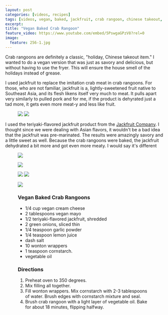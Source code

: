 ```yaml
---
layout: post
categories: [videos, recipes]
tags: [videos, vegan, baked, jackfruit, crab rangoon, chinese takeout, chinese food]
excerpt: 
title: "Vegan Baked Crab Rangoon"
feature_video: https://www.youtube.com/embed/5PswgaGPzV8?rel=0
image:
  feature: 256-1.jpg
---
```


Crab rangoons are definitely a classic, "holiday, Chinese takeout item." I wanted to do a vegan version that was just as savory and delicious, but without having to use the fryer.  This will ensure the house smell of the holidays instead of grease.

I used jackfruit to replace the imitation crab meat in crab rangoons.  For those, who are not familiar, jackfruit is a, lightly-sweetened fruit native to Southeast Asia, and its flesh likens itself very much to meat.  It pulls apart very similarly to pulled pork and for me, if the product is dehyrated just a tad more, it gets even more meat-y and less like fruit.

<figure class="half">
<img src="/images/256-3.jpg">
<img src="/images/256-4.jpg">
</figure>

I used the teriyaki-flavored jackfruit product from the [Jackfruit Company](http://www.thejackfruitcompany.com/).  I thought since we were dealing with Asian flavors, it wouldn't be a bad idea that the jackfruit was pre-marinated.  The results were amazingly savory and a little sweet as well.  Because the crab rangoons were baked, the jackfruit dehydrated a bit more and got even more meaty.  I would say it's different


<figure>
    <img src="/images/256-5.jpg">
</figure> 

<figure>
    <img src="/images/256-6.jpg">
</figure> 


<figure class="half">
<img src="/images/256-7.jpg">
<img src="/images/256-8.jpg">
</figure>

<figure>
    <img src="/images/256-1.jpg">
</figure> 

<figure class="ingredients" markdown="1">

### Vegan Baked Crab Rangoons

- 1/4 cup vegan cream cheese
- 2 tablespoons vegan mayo
- 1/2 teriyaki-flavored jackfruit, shredded
- 2 green onions, sliced thin
- 1/4 teaspoon garlic powder
- 1/4 teaspoon lemon juice
- dash salt
- 10 wonton wrappers
- 1 teaspoon cornstarch.
- vegetable oil

</figure>

<figure class="directions" markdown="1">

### Directions

1. Preheat oven to 350 degrees.
2. Mix filling all together.
3. Fill wonton wrappers.  Mix cornstarch with 2-3 tablespoons of water.  Brush edges with cornstarch mixture and seal.
4. Brush crab rangoon with a light layer of vegetable oil.  Bake for about 18 minutes, flipping halfway.
